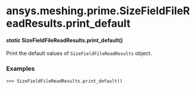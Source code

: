 <a id="ansys-meshing-prime-sizefieldfilereadresults-print-default"></a>

# ansys.meshing.prime.SizeFieldFileReadResults.print_default

<a id="ansys.meshing.prime.SizeFieldFileReadResults.print_default"></a>

#### *static* SizeFieldFileReadResults.print_default()

Print the default values of `SizeFieldFileReadResults` object.

### Examples

```pycon
>>> SizeFieldFileReadResults.print_default()
```

<!-- !! processed by numpydoc !! -->
